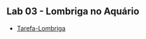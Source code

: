 ## Lab 03 - Lombriga no Aquário
 * [Tarefa-Lombriga](https://github.com/TheDeas343/MC322/tree/main/lab03/scr/pt/c02oo/s02classe/s03lombriga) 
